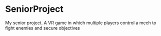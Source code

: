 # SeniorProject
My senior project. A VR game in which multiple players control a mech to fight enemies and secure objectives
